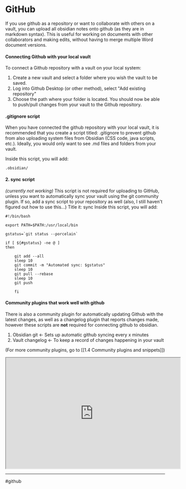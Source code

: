 # GitHub 

If you use github as a repository or want to collaborate with others on a vault, you can upload all obsidian notes onto github (as they are in markdown syntax). This is useful for working on documents with other collaborators and making edits, without having to merge multiple Word document versions.

#### Connecting Github with your local vault
To connect a Github repository with a vault on your local system:
1. Create a new vault and select a folder where you wish the vault to be saved. 
2. Log into Github Desktop (or other method), select "Add existing repository"
3. Choose the path where your folder is located. You should now be able to push/pull changes from your vault to the Github repository.


#### .gitignore script
When you have connected the github repository with your local vault, it is recommended that you create a script titled: .gitignore to prevent github from also uploading system files from Obsidian (CSS code, java scripts, etc.). Ideally, you would only want to see .md files and folders from your vault.

Inside this script, you will add:
```
.obsidian/ 
```



#### 2. sync script
*(currently not working)* This script is not required for uploading to GitHub, unless you want to automatically sync your vault using the git community plugin. If so, add a sync script to your repository as well (also, I still haven't figured out how to use this...) Title it: sync
Inside this script, you will add:
```
#!/bin/bash

export PATH=$PATH:/usr/local/bin

gstatus=`git status --porcelain`

if [ ${#gstatus} -ne @ ]
then

	git add --all
	sleep 10
	git commit -m "Automated sync: $gstatus"
	sleep 10
	git pull --rebase
	sleep 10
	git push
	
	fi
```

#### Community plugins that work well with github
 There is also a community plugin for automatically updating Github with the latest changes, as well as a changelog plugin that reports changes made, however these scripts are **not** required for connecting github to obsidian.
1. Obsidian git <- Sets up automatic github syncing every x minutes
2. Vault changelog <- To keep a record of changes happening in your vault

(For more community plugins, go to [[1.4 Community plugins and snippets]])

<iframe src="https://www.youtube.com/embed/H6ipjzaN2WY
"width="550" height="350"></iframe>







---
#github